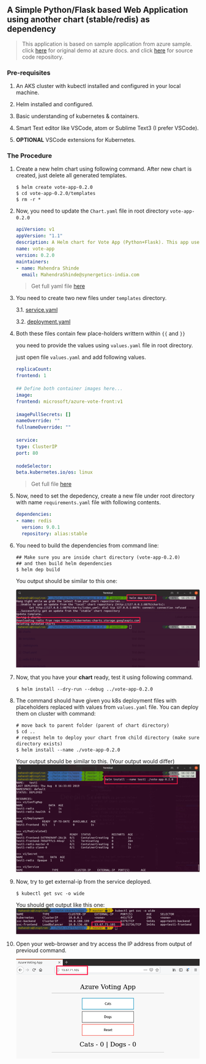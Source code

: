 ## A Simple Python/Flask based Web Application using another chart (stable/redis) as dependency

> This application is based on sample application from azure sample. click [here](https://docs.microsoft.com/en-us/azure/aks/tutorial-kubernetes-deploy-application) for original demo at azure docs. and click [here](https://github.com/Azure-Samples/azure-voting-app-redis) for source code repository.

### Pre-requisites

1.  An AKS cluster with kubectl installed and configured in your local machine.

2.  Helm installed and configured.

3.  Basic understanding of kubernetes & containers.

4.  Smart Text editor like VSCode, atom or Sublime Text3 (I prefer VSCode).

5.  **OPTIONAL** VSCode extensions for Kubernetes.


### The Procedure
1.  Create a new helm chart using following command. After new chart is created, just delete all generated templates.

    ```console
    $ helm create vote-app-0.2.0
    $ cd vote-app-0.2.0/templates
    $ rm -r *
    ```
2.  Now, you need to update the `Chart.yaml` file in root directory `vote-app-0.2.0` 

    ```yaml
    apiVersion: v1
    appVersion: "1.1"
    description: A Helm chart for Vote App (Python+Flask). This app uses stable/redis as dependency
    name: vote-app
    version: 0.2.0
    maintainers:
    - name: Mahendra Shinde
      email: MahendraShinde@synergetics-india.com
    ```
    > Get full yaml file [here](Chart.yaml)

3.  You need to create two new files under `templates` directory. 

    3.1. [service.yaml](templates/service.yaml)
    
    3.2. [deployment.yaml](templates/deployment.yaml)

4.  Both these files contain few place-holders writtern within `{{` and `}}` 

    you need to provide the values using `values.yaml` file in root directory.

    just open file `values.yaml` and add following values.

    ```yaml
    replicaCount: 
    frontend: 1

    ## Define both container images here...
    image:
    frontend: microsoft/azure-vote-front:v1

    imagePullSecrets: []
    nameOverride: ""
    fullnameOverride: ""

    service:
    type: ClusterIP
    port: 80

    nodeSelector: 
    beta.kubernetes.io/os: linux
    ```
    > Get full file [here](values.yaml)

5.  Now, need to set the depedency, create a new file under root directory with name `requirements.yaml` file with following contents.

    ```yaml
    dependencies:
    - name: redis
      version: 9.0.1
      repository: alias:stable
    ```

6.  You need to build the dependencies from command line:

    ```console.
    ## Make sure you are inside chart directory (vote-app-0.2.0)
    ## and then build helm dependencies
    $ helm dep build
    ```

    You output should be similar to this one:

    ![](../../assets/helm-dep-build.png)

7.  Now, that you have your **chart** ready, test it using following command.

    ```console
    $ helm install --dry-run --debug ../vote-app-0.2.0
    ```

6.  The command should have given you k8s deployment files with placeholders replaced with values from `values.yaml` file.
    You can deploy them on cluster with command:
    ```console
    # move back to parent folder (parent of chart directory)
    $ cd ..
    # request helm to deploy your chart from child directory (make sure directory exists)
    $ helm install --name ./vote-app-0.2.0
    ```

    Your output should be similar to this. (Your output would differ)
    ![](../../assets/helm-install-vote-app-0.2.png)


7.  Now, try to get external-ip from the service deployed.

    ```console
    $ kubectl get svc -o wide
    ```

    You should get output like this one:
    ![](../../assets/get-svc-ip-vote-app-0.1.png)

8.  Open your web-browser and try access the IP address from output of previoud command.

    ![](../../assets/view-in-browser-vote-app-0.1.png)